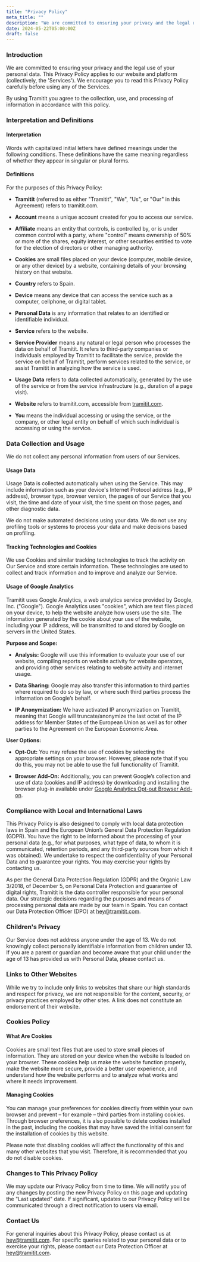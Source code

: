 ```yaml
---
title: "Privacy Policy"
meta_title: ""
description: "We are committed to ensuring your privacy and the legal use of your personal data, both on our website and platform."
date: 2024-05-22T05:00:00Z
draft: false
---
```


### Introduction

We are committed to ensuring your privacy and the legal use of your personal data. This Privacy Policy applies to our website and platform (collectively, the 'Services'). We encourage you to read this Privacy Policy carefully before using any of the Services.

By using Tramitit you agree to the collection, use, and processing of information in accordance with this policy.

### Interpretation and Definitions

#### Interpretation

Words with capitalized initial letters have defined meanings under the following conditions. These definitions have the same meaning regardless of whether they appear in singular or plural forms.

#### Definitions

For the purposes of this Privacy Policy:

- **Tramitit** (referred to as either "Tramitit", "We", "Us", or "Our" in this Agreement) refers to tramitit.com.

- **Account** means a unique account created for you to access our service.
- **Affiliate** means an entity that controls, is controlled by, or is under common control with a party, where "control" means ownership of 50% or more of the shares, equity interest, or other securities entitled to vote for the election of directors or other managing authority.
- **Cookies** are small files placed on your device (computer, mobile device, or any other device) by a website, containing details of your browsing history on that website.
- **Country** refers to Spain.
- **Device** means any device that can access the service such as a computer, cellphone, or digital tablet.
- **Personal Data** is any information that relates to an identified or identifiable individual.
- **Service** refers to the website.
- **Service Provider** means any natural or legal person who processes the data on behalf of Tramitit. It refers to third-party companies or individuals employed by Tramitit to facilitate the service, provide the service on behalf of Tramitit, perform services related to the service, or assist Tramitit in analyzing how the service is used.
- **Usage Data** refers to data collected automatically, generated by the use of the service or from the service infrastructure (e.g., duration of a page visit).
- **Website** refers to tramitit.com, accessible from [tramitit.com](https://tramitit.com/).
- **You** means the individual accessing or using the service, or the company, or other legal entity on behalf of which such individual is accessing or using the service.


### Data Collection and Usage

We do not collect any personal information from users of our Services.

#### Usage Data

Usage Data is collected automatically when using the Service. This may include information such as your device's Internet Protocol address (e.g., IP address), browser type, browser version, the pages of our Service that you visit, the time and date of your visit, the time spent on those pages, and other diagnostic data.

We do not make automated decisions using your data. We do not use any profiling tools or systems to process your data and make decisions based on profiling.

#### Tracking Technologies and Cookies

We use Cookies and similar tracking technologies to track the activity on Our Service and store certain information. These technologies are used to collect and track information and to improve and analyze our Service.

#### Usage of Google Analytics

Tramitit uses Google Analytics, a web analytics service provided by Google, Inc. ("Google"). Google Analytics uses "cookies", which are text files placed on your device, to help the website analyze how users use the site. The information generated by the cookie about your use of the website, including your IP address, will be transmitted to and stored by Google on servers in the United States.

**Purpose and Scope:**

- **Analysis:** Google will use this information to evaluate your use of our website, compiling reports on website activity for website operators, and providing other services relating to website activity and internet usage.

- **Data Sharing:** Google may also transfer this information to third parties where required to do so by law, or where such third parties process the information on Google’s behalf.
- **IP Anonymization:** We have activated IP anonymization on Tramitit, meaning that Google will truncate/anonymize the last octet of the IP address for Member States of the European Union as well as for other parties to the Agreement on the European Economic Area.

**User Options:**

- **Opt-Out:** You may refuse the use of cookies by selecting the appropriate settings on your browser. However, please note that if you do this, you may not be able to use the full functionality of Tramitit.

- **Browser Add-On:** Additionally, you can prevent Google’s collection and use of data (cookies and IP address) by downloading and installing the browser plug-in available under [Google Analytics Opt-out Browser Add-on](https://tools.google.com/dlpage/gaoptout/).

### Compliance with Local and International Laws

This Privacy Policy is also designed to comply with local data protection laws in Spain and the European Union’s General Data Protection Regulation (GDPR). You have the right to be informed about the processing of your personal data (e.g., for what purposes, what type of data, to whom it is communicated, retention periods, and any third-party sources from which it was obtained). We undertake to respect the confidentiality of your Personal Data and to guarantee your rights. You may exercise your rights by contacting us.

As per the General Data Protection Regulation (GDPR) and the Organic Law 3/2018, of December 5, on Personal Data Protection and guarantee of digital rights, Tramitit is the data controller responsible for your personal data. Our strategic decisions regarding the purposes and means of processing personal data are made by our team in Spain. You can contact our Data Protection Officer (DPO) at hey@tramitit.com.

### Children's Privacy

Our Service does not address anyone under the age of 13. We do not knowingly collect personally identifiable information from children under 13. If you are a parent or guardian and become aware that your child under the age of 13 has provided us with Personal Data, please contact us.

### Links to Other Websites

While we try to include only links to websites that share our high standards and respect for privacy, we are not responsible for the content, security, or privacy practices employed by other sites. A link does not constitute an endorsement of their website.

### Cookies Policy

#### What Are Cookies

Cookies are small text files that are used to store small pieces of information. They are stored on your device when the website is loaded on your browser. These cookies help us make the website function properly, make the website more secure, provide a better user experience, and understand how the website performs and to analyze what works and where it needs improvement.

#### Managing Cookies

You can manage your preferences for cookies directly from within your own browser and prevent – for example – third parties from installing cookies. Through browser preferences, it is also possible to delete cookies installed in the past, including the cookies that may have saved the initial consent for the installation of cookies by this website.

Please note that disabling cookies will affect the functionality of this and many other websites that you visit. Therefore, it is recommended that you do not disable cookies.

### Changes to This Privacy Policy

We may update our Privacy Policy from time to time. We will notify you of any changes by posting the new Privacy Policy on this page and updating the "Last updated" date. If significant, updates to our Privacy Policy will be communicated through a direct notification to users via email.

### Contact Us

For general inquiries about this Privacy Policy, please contact us at hey@tramitit.com. For specific queries related to your personal data or to exercise your rights, please contact our Data Protection Officer at hey@tramitit.com.
